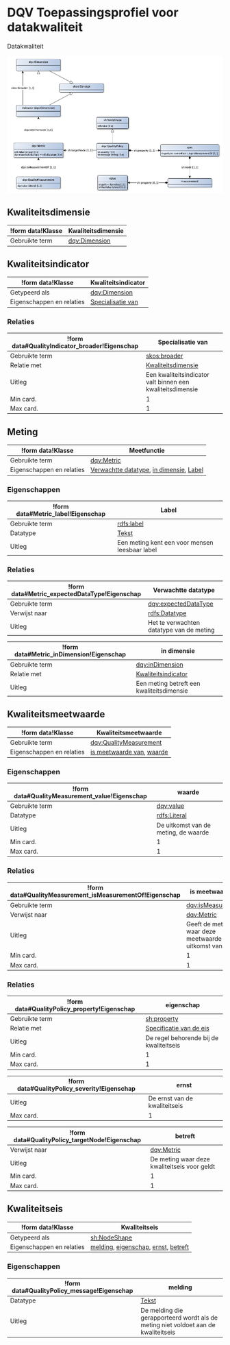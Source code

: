 # DQV Toepassingsprofiel voor datakwaliteit


Datakwaliteit


![](dqv-ap-sc.png)

## Kwaliteitsdimensie

|!form data!Klasse|Kwaliteitsdimensie
|----------|------
|Gebruikte term|[dqv:Dimension](http://www.w3.org/ns/dqv#Dimension)


## Kwaliteitsindicator

|!form data!Klasse|Kwaliteitsindicator
|----------|------
|Getypeerd als|[dqv:Dimension](http://www.w3.org/ns/dqv#Dimension)
|Eigenschappen en relaties|[Specialisatie van](#QualityIndicator_broader)


### Relaties

|!form data#QualityIndicator_broader!Eigenschap|Specialisatie van
|----------|------
|Gebruikte term|[skos:broader](http://www.w3.org/2004/02/skos/core#broader)
|Relatie met|[Kwaliteitsdimensie](http://bp4mc2.org/profiles/dqv-ap-sc#QualityDimension)
|Uitleg|Een kwaliteitsindicator valt binnen een kwaliteitsdimensie
|Min card.|1
|Max card.|1


## Meting

|!form data!Klasse|Meetfunctie
|----------|------
|Gebruikte term|[dqv:Metric](http://www.w3.org/ns/dqv#Metric)
|Eigenschappen en relaties|[Verwachtte datatype](#Metric_expectedDataType), [in dimensie](#Metric_inDimension), [Label](#Metric_label)


### Eigenschappen

|!form data#Metric_label!Eigenschap|Label
|----------|------
|Gebruikte term|[rdfs:label](http://www.w3.org/2000/01/rdf-schema#label)
|Datatype|[Tekst](http://www.w3.org/2001/XMLSchema#string)
|Uitleg|Een meting kent een voor mensen leesbaar label


### Relaties

|!form data#Metric_expectedDataType!Eigenschap|Verwachtte datatype
|----------|------
|Gebruikte term|[dqv:expectedDataType](http://www.w3.org/ns/dqv#expectedDataType)
|Verwijst naar|[rdfs:Datatype](http://www.w3.org/2000/01/rdf-schema#Datatype)
|Uitleg|Het te verwachten datatype van de meting

|!form data#Metric_inDimension!Eigenschap|in dimensie
|----------|------
|Gebruikte term|[dqv:inDimension](http://www.w3.org/ns/dqv#inDimension)
|Relatie met|[Kwaliteitsindicator](http://bp4mc2.org/profiles/dqv-ap-sc#QualityIndicator)
|Uitleg|Een meting betreft een kwaliteitsdimensie


## Kwaliteitsmeetwaarde

|!form data!Klasse|Kwaliteitsmeetwaarde
|----------|------
|Gebruikte term|[dqv:QualityMeasurement](http://www.w3.org/ns/dqv#QualityMeasurement)
|Eigenschappen en relaties|[is meetwaarde van](#QualityMeasurement_isMeasurementOf), [waarde](#QualityMeasurement_value)


### Eigenschappen

|!form data#QualityMeasurement_value!Eigenschap|waarde
|----------|------
|Gebruikte term|[dqv:value](http://www.w3.org/ns/dqv#value)
|Datatype|[rdfs:Literal](http://www.w3.org/2000/01/rdf-schema#Literal)
|Uitleg|De uitkomst van de meting, de waarde
|Min card.|1
|Max card.|1


### Relaties

|!form data#QualityMeasurement_isMeasurementOf!Eigenschap|is meetwaarde van
|----------|------
|Gebruikte term|[dqv:isMeasurementOf](http://www.w3.org/ns/dqv#isMeasurementOf)
|Verwijst naar|[dqv:Metric](http://www.w3.org/ns/dqv#Metric)
|Uitleg|Geeft de meting aan waar deze meetwaarde een uitkomst van is
|Min card.|1
|Max card.|1


### Relaties

|!form data#QualityPolicy_property!Eigenschap|eigenschap
|----------|------
|Gebruikte term|[sh:property](http://www.w3.org/ns/shacl#property)
|Relatie met|[Specificatie van de eis](http://bp4mc2.org/profiles/dqv-ap-sc#QualityPolicySpec)
|Uitleg|De regel behorende bij de kwaliteitseis
|Min card.|1
|Max card.|1

|!form data#QualityPolicy_severity!Eigenschap|ernst
|----------|------
|Uitleg|De ernst van de kwaliteitseis
|Max card.|1

|!form data#QualityPolicy_targetNode!Eigenschap|betreft
|----------|------
|Verwijst naar|[dqv:Metric](http://www.w3.org/ns/dqv#Metric)
|Uitleg|De meting waar deze kwaliteitseis voor geldt
|Min card.|1
|Max card.|1


## Kwaliteitseis

|!form data!Klasse|Kwaliteitseis
|----------|------
|Getypeerd als|[sh:NodeShape](http://www.w3.org/ns/shacl#NodeShape)
|Eigenschappen en relaties|[melding](#QualityPolicy_message), [eigenschap](#QualityPolicy_property), [ernst](#QualityPolicy_severity), [betreft](#QualityPolicy_targetNode)


### Eigenschappen

|!form data#QualityPolicy_message!Eigenschap|melding
|----------|------
|Datatype|[Tekst](http://www.w3.org/2001/XMLSchema#string)
|Uitleg|De melding die gerapporteerd wordt als de meting niet voldoet aan de kwaliteitseis


